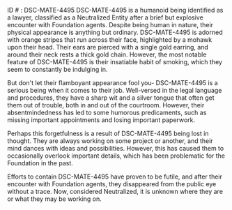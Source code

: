 ID # : DSC-MATE-4495
DSC-MATE-4495 is a humanoid being identified as a lawyer, classified as a Neutralized Entity after a brief but explosive encounter with Foundation agents. Despite being human in nature, their physical appearance is anything but ordinary. DSC-MATE-4495 is adorned with orange stripes that run across their face, highlighted by a mohawk upon their head. Their ears are pierced with a single gold earring, and around their neck rests a thick gold chain. However, the most notable feature of DSC-MATE-4495 is their insatiable habit of smoking, which they seem to constantly be indulging in.

But don't let their flamboyant appearance fool you- DSC-MATE-4495 is a serious being when it comes to their job. Well-versed in the legal language and procedures, they have a sharp wit and a silver tongue that often get them out of trouble, both in and out of the courtroom. However, their absentmindedness has led to some humorous predicaments, such as missing important appointments and losing important paperwork.

Perhaps this forgetfulness is a result of DSC-MATE-4495 being lost in thought. They are always working on some project or another, and their mind dances with ideas and possibilities. However, this has caused them to occasionally overlook important details, which has been problematic for the Foundation in the past.

Efforts to contain DSC-MATE-4495 have proven to be futile, and after their encounter with Foundation agents, they disappeared from the public eye without a trace. Now, considered Neutralized, it is unknown where they are or what they may be working on.